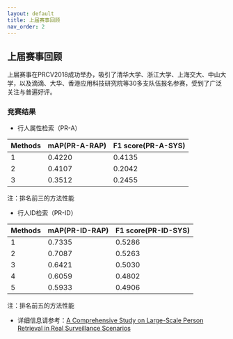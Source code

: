 ```yaml
---
layout: default
title: 上届赛事回顾
nav_order: 2
---
```


## 上届赛事回顾

上届赛事在PRCV2018成功举办，吸引了清华大学、浙江大学、上海交大、中山大学，以及滴滴、大华、香港应用科技研究院等30多支队伍报名参赛，受到了广泛关注与普遍好评。

### 竞赛结果

* 行人属性检索（PR-A）

|Methods|mAP(PR-A-RAP)|F1 score(PR-A-SYS)|
|:----|:----|:----|
|1|0.4220|0.4135|
|2|0.4107|0.2042|
|3|0.3512|0.2455|

注：排名前三的方法性能

* 行人ID检索（PR-ID）

|Methods|mAP(PR-ID-RAP)|F1 score(PR-ID-SYS)|
|:----|:----|:----|
|1|0.7335|0.5286|
|2|0.7087|0.5263|
|3|0.6421|0.5030|
|4|0.6059|0.4802|
|5|0.5933|0.4906|

注：排名前五的方法性能

* 详细信息请参考：[A Comprehensive Study on Large-Scale Person Retrieval in Real Surveillance Scenarios](https://ieeexplore.ieee.org/document/8909851)
